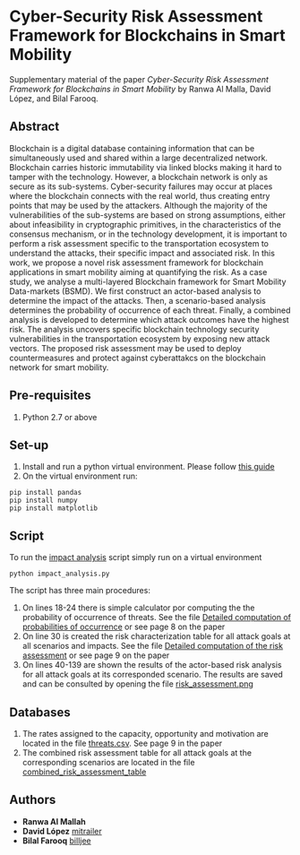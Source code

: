 # Cyber-Security Risk Assessment Framework for Blockchains in Smart Mobility
Supplementary material of the paper _Cyber-Security Risk Assessment Framework for Blockchains in Smart Mobility_ by 
Ranwa Al Malla, David López, and Bilal Farooq. 

## Abstract
Blockchain is a digital database containing information that can be simultaneously used and shared within a large 
decentralized network. Blockchain carries historic immutability via linked blocks making it hard to tamper with the 
technology. However, a blockchain network is only as secure as its sub-systems. Cyber-security failures may occur at 
places where the blockchain connects with the real world, thus creating entry points that may be used by the attackers.
 Although the majority of the vulnerabilities of the sub-systems are based on strong assumptions, either about 
 infeasibility in cryptographic primitives, in the characteristics of the consensus mechanism, or in the technology 
 development, it is important to perform a risk assessment specific to the transportation ecosystem to understand the 
 attacks, their specific impact and associated risk. In this work, we propose a novel risk assessment framework for 
 blockchain applications in smart mobility aiming at quantifying the risk. As a case study, we analyse a multi-layered 
 Blockchain framework for Smart Mobility Data-markets (BSMD). We first construct an actor-based analysis to determine 
 the impact of the attacks. Then, a scenario-based analysis determines the probability of occurrence of each threat. 
 Finally, a combined analysis is developed to determine which attack outcomes have the highest risk. The analysis 
 uncovers specific blockchain technology security vulnerabilities in the transportation ecosystem by exposing new 
 attack vectors. The proposed risk assessment may be used to deploy countermeasures and protect against cyberattakcs 
 on the blockchain network for smart mobility.

## Pre-requisites
1. Python 2.7 or above 

## Set-up
1. Install and run a python virtual environment. Please follow [this guide](https://docs.python-guide.org/dev/virtualenvs/#lower-level-virtualenv)
2. On the virtual environment run:
```console
pip install pandas
pip install numpy
pip install matplotlib 
```

## Script
To run the [impact analysis](impact_analysis.py) script simply run on a virtual environment
```console
python impact_analysis.py
```
The script has three main procedures:
1. On lines 18-24 there is simple calculator por computing the the probability of occurrence of threats. See 
the file [Detailed computation of probabilities of occurrence](supporting_files/Detailed_computation_of_probabilities_of_occurrence__sup__mat__.pdf)
or see page 8 on the paper
2. On line 30 is created the risk characterization table for all attack goals at all scenarios and impacts. See 
the file [Detailed computation of the risk assessment](supporting_files/Detailed_computation_of_the_risk_assessment__sup__mat__.pdf)
or see page 9 on the paper
3. On lines 40-139 are shown the results of the actor-based risk analysis for all attack goals at its corresponded 
scenario. The results are saved and can be consulted by opening the file [risk_assessment.png](supporting_files/risk_assessment.png)

## Databases
1. The rates assigned to the capacity, opportunity and motivation are located in the file [threats.csv](supporting_files/threats.csv).
See page 9 in the paper
2. The combined risk assessment table for all attack goals at the corresponding scenarios are located in the file [combined_risk_assessment_table](supporting_files/combined_risk_assessment_table.csv)


## Authors
* **Ranwa Al Mallah** 
* **David López** [mitrailer](https://github.com/mitrailer)
* **Bilal Farooq** [billjee](https://github.com/billjee/)
